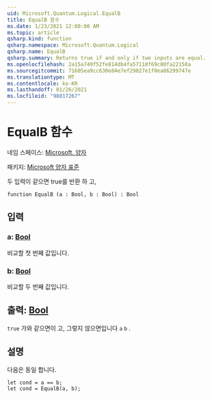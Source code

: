 ```yaml
---
uid: Microsoft.Quantum.Logical.EqualB
title: EqualB 함수
ms.date: 1/23/2021 12:00:00 AM
ms.topic: article
qsharp.kind: function
qsharp.namespace: Microsoft.Quantum.Logical
qsharp.name: EqualB
qsharp.summary: Returns true if and only if two inputs are equal.
ms.openlocfilehash: 2a15a749f52fe814db4fa57118f69c80fa22158a
ms.sourcegitcommit: 71605ea9cc630e84e7ef29027e1f0ea06299747e
ms.translationtype: MT
ms.contentlocale: ko-KR
ms.lasthandoff: 01/26/2021
ms.locfileid: "98817267"
---
```

# <a name="equalb-function"></a>EqualB 함수

네임 스페이스: [Microsoft. 양자](xref:Microsoft.Quantum.Logical)

패키지: [Microsoft 양자 표준](https://nuget.org/packages/Microsoft.Quantum.Standard)


두 입력이 같으면 true를 반환 하 고,

```qsharp
function EqualB (a : Bool, b : Bool) : Bool
```


## <a name="input"></a>입력

### <a name="a--bool"></a>a: [Bool](xref:microsoft.quantum.lang-ref.bool)

비교할 첫 번째 값입니다.


### <a name="b--bool"></a>b: [Bool](xref:microsoft.quantum.lang-ref.bool)

비교할 두 번째 값입니다.



## <a name="output--bool"></a>출력: [Bool](xref:microsoft.quantum.lang-ref.bool)

`true` 가와 같으면이 고, 그렇지 않으면입니다 `a` `b` .

## <a name="remarks"></a>설명

다음은 동일 합니다.

```qsharp
let cond = a == b;
let cond = EqualB(a, b);
```